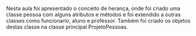 Nesta aula foi apresentado o conceito de herança,
onde foi criado uma classe pessoa com alguns atributos e métodos
e foi extendido a outras classes como funcionario, aluno e professor. 
Também foi criado os objetos destas classe na classe principal ProjetoPessoas.